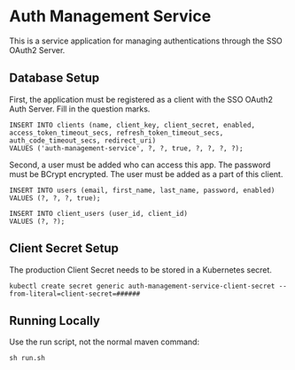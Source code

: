 # Auth Management Service

This is a service application for managing authentications through the SSO OAuth2 Server.

## Database Setup

First, the application must be registered as a client with the SSO OAuth2 Auth Server. Fill in the question marks.

```
INSERT INTO clients (name, client_key, client_secret, enabled, access_token_timeout_secs, refresh_token_timeout_secs, auth_code_timeout_secs, redirect_uri)
VALUES ('auth-management-service', ?, ?, true, ?, ?, ?, ?);
```

Second, a user must be added who can access this app. The password must be BCrypt encrypted. The user must be added as a part of this client.

```
INSERT INTO users (email, first_name, last_name, password, enabled)
VALUES (?, ?, ?, true);

INSERT INTO client_users (user_id, client_id)
VALUES (?, ?);
```

## Client Secret Setup

The production Client Secret needs to be stored in a Kubernetes secret.

```
kubectl create secret generic auth-management-service-client-secret --from-literal=client-secret=######
```

## Running Locally

Use the run script, not the normal maven command:

```
sh run.sh
```
